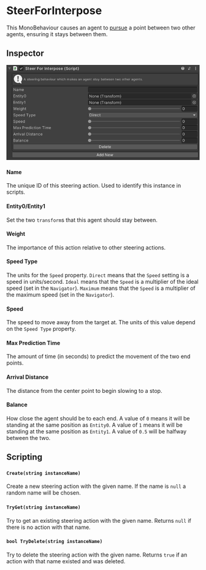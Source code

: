 # SteerForInterpose

This MonoBehaviour causes an agent to [pursue](../SteerForPursue) a point between two other agents, ensuring it stays between them.

## Inspector

![SteerForInterpose Inspector](../../../images/SteerForInterposeInspector.png)

#### Name

The unique ID of this steering action. Used to identify this instance in scripts.

#### Entity0/Entity1

Set the two `transform`s that this agent should stay between.

#### Weight

The importance of this action relative to other steering actions.

#### Speed Type

The units for the `Speed` property. `Direct` means that the `Speed` setting is a speed in units/second. `Ideal` means that the `Speed` is a multiplier of the ideal speed (set in the `Navigator`). `Maximum` means that the `Speed` is a multiplier of the maximum speed (set in the `Navigator`).

#### Speed

The speed to move away from the target at. The units of this value depend on the `Speed Type` property.

#### Max Prediction Time

The amount of time (in seconds) to predict the movement of the two end points.

#### Arrival Distance

The distance from the center point to begin slowing to a stop.

#### Balance

How close the agent should be to each end. A value of `0` means it will be standing at the same position as `Entity0`. A value of `1` means it will be standing at the same position as `Entity1`. A value of `0.5` will be halfway between the two.

## Scripting

#### `Create(string instanceName)`

Create a new steering action with the given name. If the name is `null` a random name will be chosen.

#### `TryGet(string instanceName)`

Try to get an existing steering action with the given name. Returns `null` if there is no action with that name.

#### `bool TryDelete(string instanceName)`

Try to delete the steering action with the given name. Returns `true` if an action with that name existed and was deleted.